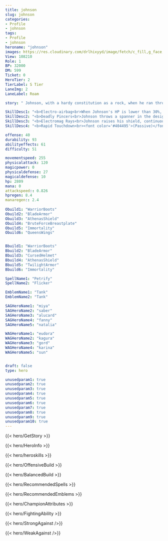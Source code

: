 ```yaml
---
title: johnson
slug: johnson
categories: 
- Profile 
- johnson
tags: 
- Profile
- johnson
heroname: "johnson"
images: https://res.cloudinary.com/drlhixyyd/image/fetch/c_fill,g_face,f_auto/https://cdn2-build.mobagenie.my.id/p/images/banner/full/johnson.jpg
View: 108210 
Role: 1 
BP: 32000
DM: 599 
Ticket: 0 
HeroTier: 2 
TierLabel: S Tier 
LaneImg: 2
LaneLabel: Roam 

story: " Johnson, with a hardy constitution as a rock, when he ran through the dome stadium like a heavy truck, the cheers of girls Burst out loud. He led the team to lift the champion\'s trophies and achieved his peak of his life as a super quarterback with millions fans around. However, fortune is always fickle. A little girl rushed to the road in a sudden while Johnson was driving his sport car. To avoid hitting on the little girl, his car crashed severely. Massive hemorrhage was going to take away his life soon in a minute. At that moment, a miracle occurred, that the wreckage of the sport car started to blend into Johnson\'s body by a mystery force. Consequently, he not only just survived from the crash, also became a magical new human who can transform to a sport car. "

SkillDesc1: "<b>Electro-airbag<br>When Johnson's HP is lower than 30%, he gains 300<font color='#47BE34'>( +700% Total Physical DEF)</font> shield for 10s. This effect has a CD of 100s."   
SkillDesc2: "<b>Deadly Pincers<br>Johnson throws a spanner in the designated direction that deals 150<font color='#47BE34'>( +200% Total Physical DEF)</font> <font color='#3B69FF'>(Magic Damage)</font> to enemies on its path. Enemies in the area that the spanner lands will be stunned by 0.8s."   
SkillDesc3: "<b>Electromag Rays<br>Johnson raises his shield, continuously dealing 100<font color='#27C0C7'>( +40% Total Magic Power)</font> <font color='#3B69FF'>(Magic Damage)</font> forwards in a fan-shape area and slowing enemies by 20%. Johnson can cast Basic Attack and skills normally while the shield is raised up."   
SkillDesc4: "<b>Rapid Touchdown<br><font color='#404495'>(Passive)</font>: Permanently increases Physical Defense by 10%. Johnson jumps up and transforms into a car, accelerating over time. Only 1 teammate can get in the car when it's at low speed, and then they will rush forward along with Johnson. The car will explode upon hitting an enemy hero, stunning the target and nearby enemies for 0.5-1s, and dealing 300<font color='#27C0C7'>( +160% Total Magic Power)</font>-525<font color='#27C0C7'>( +280% Total Magic Power)</font> <font color='#3B69FF'>(Magic Damage)</font> according to the car's speed. After the explosion, the ground will be electrified, slowing enemies and dealing 80<font color='#27C0C7'>( +20% Total Magic Power)</font> <font color='#3B69FF'>(Magic Damage)</font> to those who are in the area. When the car is going slowly, tap the skill <font color='#404495'>(Throttle)</font> again to move faster. Tap the skill <font color='#404495'>(Brake)</font> to stop immediately. Hold the <font color='#404495'>(Nitrous)</font> skill to increase speed, for up to 5s. When he starts driving, Johnson's location is revealed and made visible for 3s."  

offense: 40 
durability: 93 
abilityeffects: 61 
difficulty: 51 

movementspeed: 255
physicalattack: 120
magicpower: 0
physicaldefense: 27
magicaldefense: 10
hp: 2809
mana: 0
attackspeed:: 0.826
hpregen: 8.4
manaregen:: 2.4
 
Obuild1: "WarriorBoots"  
Obuild2: "BladeArmor" 
Obuild3: "AthenasShield" 
Obuild4: "BruteForceBreastplate" 
Obuild5: "Immortality" 
Obuild6: "QueensWings" 


Bbuild1: "WarriorBoots"  
Bbuild2: "BladeArmor" 
Bbuild3: "CursedHelmet" 
Bbuild4: "AthenasShield" 
Bbuild5: "TwilightArmor" 
Bbuild6: "Immortality" 

SpellName1: "Petrify" 
SpellName2: "Flicker"   

EmblemName1: "Tank" 
EmblemName2: "Tank"    

SAGHeroName1: "miya"
SAGHeroName2: "saber"
SAGHeroName3: "alucard"
SAGHeroName4: "fanny"
SAGHeroName5: "natalia"

WAGHeroName1: "eudora"
WAGHeroName2: "kagura"
WAGHeroName3: "gord"
WAGHeroName4: "karina"
WAGHeroName5: "sun"


draft: false
type: hero

unusedparam1: true
unusedparam2: true
unusedparam3: true
unusedparam4: true
unusedparam5: true
unusedparam6: true
unusedparam7: true
unusedparam8: true
unusedparam9: true
unusedparam10: true
---
```



{{< hero/GetStory >}}

{{< hero/HeroInfo >}}
 
{{< hero/heroskills >}}

{{< hero/OffensiveBuild >}} 

{{< hero/BalancedBuild >}}


{{< hero/RecommendedSpells >}}  

{{< hero/RecommendedEmblems >}}   


{{< hero/ChampionAttributes >}}


{{< hero/FightingAbility >}}

{{< hero/StrongAgainst />}}

{{< hero/WeakAgainst />}}
